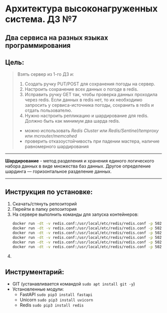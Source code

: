 # Архитектура высоконагруженных система. ДЗ №7
## Два сервиса на разных языках программирования


## Цель:
> Взять сервер из 1-го ДЗ и:
> 1. Создать ручку PUT/POST для сохранения погоды на сервер.
> 2. Настроить сохранение всех данных о погоде в redis.
> 3. Исправить ручку GET так, чтобы проверка данных проходила через redis. Если данных в redis нет, то их необходимо запросить у сервиса-источника погоды, сохранить в redis и отдать пользователю.
> 4. Нужно настроить репликацию и шардирование для redis. Должно быть как минимум два шарда redis.
> * можно использовать *Redis Cluster* или *Redis/Sentinel/temproxy* или *mcrouter/memcahed*
> * проверить отказоустойчивость при падении мастера, наличие равномерного шардирования

--------------


**Шардирование** - метод разделения и хранения единого логического набора данных в виде множества баз данных. Другое определение шардинга — горизонтальное разделение данных.



--------------

## Инструкция по установке:
1. Скачать/стянуть репозиторий
1. Перейти в папку репозитория
1. На сервере выполнить команды для запуска контейнеров:
	```bash
	docker run -dt -v redis.conf:/usr/local/etc/redis/redis.conf -p 5026:6379 -p 15026:16379 --name redis_server6 redis redis-server /usr/local/etc/redis/redis.conf
	docker run -dt -v redis.conf:/usr/local/etc/redis/redis.conf -p 5025:6379 -p 15025:16379 --name redis_server5 redis redis-server /usr/local/etc/redis/redis.conf
	docker run -dt -v redis.conf:/usr/local/etc/redis/redis.conf -p 5024:6379 -p 15024:16379 --name redis_server4 redis redis-server /usr/local/etc/redis/redis.conf
	docker run -dt -v redis.conf:/usr/local/etc/redis/redis.conf -p 5023:6379 -p 15023:16379 --name redis_server3 redis redis-server /usr/local/etc/redis/redis.conf
	docker run -dt -v redis.conf:/usr/local/etc/redis/redis.conf -p 5022:6379 -p 15022:16379 --name redis_server2 redis redis-server /usr/local/etc/redis/redis.conf
	docker run -dt -v redis.conf:/usr/local/etc/redis/redis.conf -p 5021:6379 -p 15021:16379 --name redis_server1 redis redis-server /usr/local/etc/redis/redis.conf
	```
1. 


## Инструментарий:
- GIT (устанавливается командой `sudo apt install git -y`)
- Установленные модули:
	+ FastAPI `sudo pip3 install fastapi`
	+ Unicorn `sudo pip3 install uvicorn`
	+ Redis `sudo pip3 install redis`

